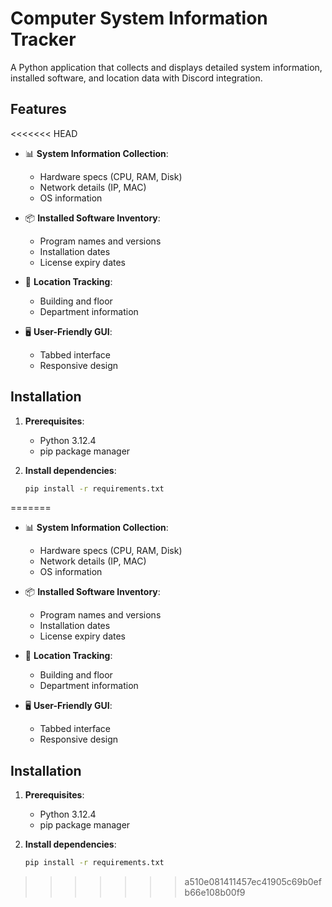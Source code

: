 # Computer System Information Tracker

A Python application that collects and displays detailed system information, installed software, and location data with Discord integration.


## Features
<<<<<<< HEAD

- 📊 **System Information Collection**:
  - Hardware specs (CPU, RAM, Disk)
  - Network details (IP, MAC)
  - OS information
- 📦 **Installed Software Inventory**:
  - Program names and versions
  - Installation dates
  - License expiry dates
- 📍 **Location Tracking**:
  - Building and floor
  - Department information

- 🖥️ **User-Friendly GUI**:
  - Tabbed interface
  - Responsive design

## Installation

1. **Prerequisites**:
   - Python 3.12.4
   - pip package manager

2. **Install dependencies**:
   ```bash
   pip install -r requirements.txt
=======

- 📊 **System Information Collection**:
  - Hardware specs (CPU, RAM, Disk)
  - Network details (IP, MAC)
  - OS information
- 📦 **Installed Software Inventory**:
  - Program names and versions
  - Installation dates
  - License expiry dates
- 📍 **Location Tracking**:
  - Building and floor
  - Department information

- 🖥️ **User-Friendly GUI**:
  - Tabbed interface
  - Responsive design

## Installation

1. **Prerequisites**:
   - Python 3.12.4
   - pip package manager

2. **Install dependencies**:
   ```bash
   pip install -r requirements.txt

>>>>>>> a510e081411457ec41905c69b0efb66e108b00f9

